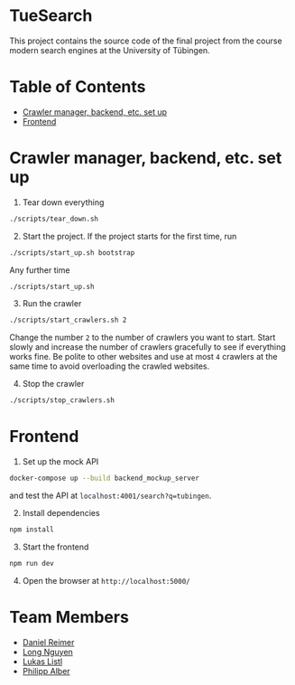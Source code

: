# TueSearch

This project contains the source code of the final project from the course modern search engines at the University of
Tübingen.

# Table of Contents
- [Crawler manager, backend, etc. set up](#crawler-manager-backend-etc-set-up)
- [Frontend](#frontend)

# Crawler manager, backend, etc. set up

1. Tear down everything

```bash
./scripts/tear_down.sh
```

2. Start the project. If the project starts for the first time, run 

```bash
./scripts/start_up.sh bootstrap
```

Any further time

```bash
./scripts/start_up.sh
```

3. Run the crawler

```bash
./scripts/start_crawlers.sh 2
```

Change the number `2` to the number of crawlers you want to start. Start slowly and increase the number of crawlers
gracefully to see if everything works fine. Be polite to other websites and use at most `4` crawlers at the same time to avoid overloading the crawled websites.

4. Stop the crawler

```bash
./scripts/stop_crawlers.sh
```

# Frontend

1. Set up the mock API 
```bash
docker-compose up --build backend_mockup_server
```
and test the API at `localhost:4001/search?q=tubingen`.

2. Install dependencies

```bash
npm install
```

3. Start the frontend

```bash
npm run dev
```

4. Open the browser at `http://localhost:5000/`

# Team Members

- [Daniel Reimer](https://github.com/Seskahin)
- [Long Nguyen](https://github.com/longpollehn)
- [Lukas Listl](https://github.com/LukasListl)
- [Philipp Alber](https://github.com/coolusaHD)
